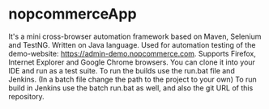 # nopcommerceApp
It's a mini cross-browser automation framework based on Maven, Selenium and TestNG.
Written on Java language.
Used for automation testing of the demo-website: https://admin-demo.nopcommerce.com.
Supports Firefox, Internet Explorer and Google Chrome browsers.
You can clone it into your IDE and run as a test suite.
To run the builds use the run.bat file and Jenkins.
(In a batch file change the path to the project to your own)
To run build in Jenkins use the batch run.bat as well, and also the git URL of this repository.
